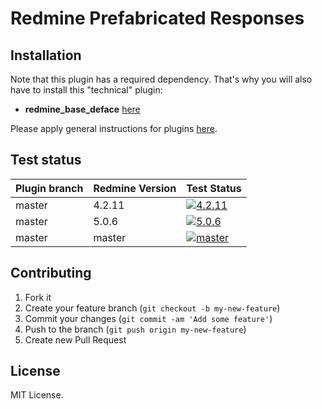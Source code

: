 Redmine Prefabricated Responses
======================



## Installation

Note that this plugin has a required dependency. That's why you will also have to install this "technical" plugin:
* **redmine_base_deface** [here](https://github.com/jbbarth/redmine_base_deface)

Please apply general instructions for plugins [here](http://www.redmine.org/wiki/redmine/Plugins).

## Test status

|Plugin branch| Redmine Version | Test Status       |
|-------------|-----------------|-------------------|
|master       | 4.2.11           | [![4.2.11][1]][5]  |
|master       | 5.0.6           | [![5.0.6][2]][5]  |
|master       | master          | [![master][3]][5] |

[1]: https://github.com/nanego/redmine_prefabricated_responses/actions/workflows/4_2_11.yml/badge.svg
[2]: https://github.com/nanego/redmine_prefabricated_responses/actions/workflows/5_0_6.yml/badge.svg
[3]: https://github.com/nanego/redmine_prefabricated_responses/actions/workflows/master.yml/badge.svg
[5]: https://github.com/nanego/redmine_prefabricated_responses/actions

## Contributing

1. Fork it
2. Create your feature branch (`git checkout -b my-new-feature`)
3. Commit your changes (`git commit -am 'Add some feature'`)
4. Push to the branch (`git push origin my-new-feature`)
5. Create new Pull Request

## License
MIT License.

